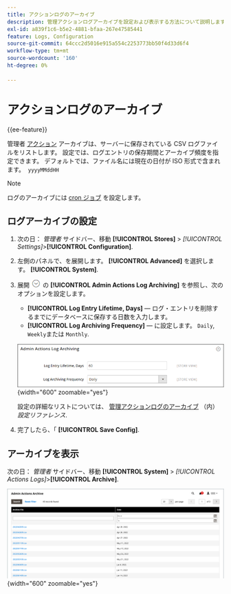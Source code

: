 ```yaml
---
title: アクションログのアーカイブ
description: 管理アクションログアーカイブを設定および表示する方法について説明します。
exl-id: a839f1c6-b5e2-4881-bfaa-267e47585441
feature: Logs, Configuration
source-git-commit: 64ccc2d5016e915a554c2253773bb50f4d33d6f4
workflow-type: tm+mt
source-wordcount: '160'
ht-degree: 0%

---
```


# アクションログのアーカイブ

{{ee-feature}}

管理者 [アクション](action-log.md) アーカイブは、サーバーに保存されている CSV ログファイルをリストします。 設定では、ログエントリの保存期間とアーカイブ頻度を指定できます。 デフォルトでは、ファイル名には現在の日付が ISO 形式で含まれます。  `yyyyMMddHH`

>[!NOTE]
>
>ログのアーカイブには [cron ジョブ](cron.md) を設定します。

## ログアーカイブの設定

1. 次の日： _管理者_ サイドバー、移動 **[!UICONTROL Stores]** > _[!UICONTROL Settings]_>**[!UICONTROL Configuration]**.

1. 左側のパネルで、を展開します。 **[!UICONTROL Advanced]** を選択します。 **[!UICONTROL System]**.

1. 展開 ![拡張セレクター](../assets/icon-display-expand.png) の **[!UICONTROL Admin Actions Log Archiving]** を参照し、次のオプションを設定します。

   - **[!UICONTROL Log Entry Lifetime, Days]**  — ログ・エントリを削除するまでにデータベースに保存する日数を入力します。
   - **[!UICONTROL Log Archiving Frequency]**  — に設定します。 `Daily`, `Weekly`または `Monthly`.

   ![詳細設定 — 管理アクションログのアーカイブ](../configuration-reference/advanced/assets/system-admin-actions-log-archiving.png){width="600" zoomable="yes"}

   設定の詳細なリストについては、 [管理アクションログのアーカイブ](../configuration-reference/advanced/system.md) （内） _設定リファレンス_.

1. 完了したら、「 **[!UICONTROL Save Config]**.

## アーカイブを表示

次の日： _管理者_ サイドバー、移動 **[!UICONTROL System]** > _[!UICONTROL Actions Logs]_>**[!UICONTROL Archive]**.

![アクションログのアーカイブ](./assets/action-log-archive.png){width="600" zoomable="yes"}
